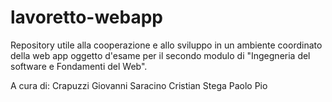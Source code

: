 # lavoretto-webapp
Repository utile alla cooperazione e allo sviluppo in un ambiente coordinato della web app
oggetto d'esame per il secondo modulo di "Ingegneria del software e Fondamenti del Web".

A cura di:
Crapuzzi Giovanni
Saracino Cristian
Stega Paolo Pio
